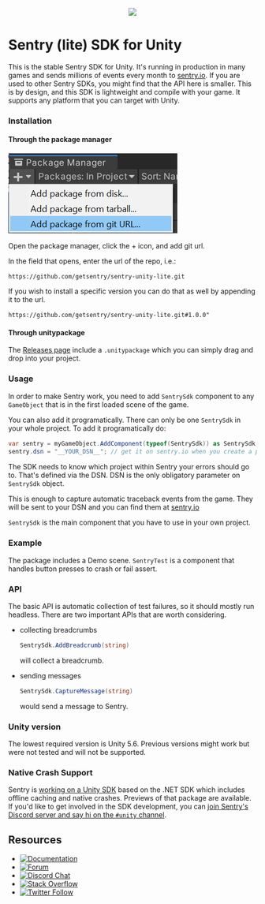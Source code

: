 <p align="center">
  <a href="https://sentry.io" target="_blank" align="center">
    <img src="https://sentry-brand.storage.googleapis.com/sentry-logo-black.png" width="280">
  </a>
  <br />
</p>

Sentry (lite) SDK for Unity
===========

This is the stable Sentry SDK for Unity. It's running in production in many games and sends millions of events every month to [sentry.io](sentry.io).
If you are used to other Sentry SDKs, you might find that the API here is smaller. This is by design, and this SDK is lightweight and compile with your game.
It supports any platform that you can target with Unity.

### Installation

#### Through the package manager

![Install git package screenshot](./Documentation~/install-git-package.png)

Open the package manager, click the + icon, and add git url.

In the field that opens, enter the url of the repo, i.e.:

```
https://github.com/getsentry/sentry-unity-lite.git
```

If you wish to install a specific version you can do that as well by appending
it to the url.

```
https://github.com/getsentry/sentry-unity-lite.git#1.0.0"
```

#### Through unitypackage

The [Releases page](https://github.com/getsentry/sentry-unity-lite/releases) include a `.unitypackage` which you can simply drag and drop into your project.

### Usage

In order to make Sentry work, you need to add `SentrySdk` component to any
`GameObject` that is in the first loaded scene of the game.

You can also add it programatically. There can only be one `SentrySdk`
in your whole project. To add it programatically do:

```C#
var sentry = myGameObject.AddComponent(typeof(SentrySdk)) as SentrySdk;
sentry.dsn = "__YOUR_DSN__"; // get it on sentry.io when you create a project, or on project settings.
```

The SDK needs to know which project within Sentry your errors should go to. That's defined via the DSN.
DSN is the only obligatory parameter on `SentrySdk` object.

This is enough to capture automatic traceback events from the game. They will
be sent to your DSN and you can find them at [sentry.io](sentry.io)

`SentrySdk` is the main component that you have to use in your own project.

### Example

The package includes a Demo scene. `SentryTest` is a component that handles
button presses to crash or fail assert.

### API

The basic API is automatic collection of test failures, so it should mostly
run headless. There are two important APIs that are worth considering.

* collecting breadcrumbs

  ```C#
  SentrySdk.AddBreadcrumb(string)
  ```

  will collect a breadcrumb.

* sending messages

  ```C#
  SentrySdk.CaptureMessage(string)
  ```

  would send a message to Sentry.

### Unity version

The lowest required version is Unity 5.6.
Previous versions might work but were not tested and will not be supported.


### Native Crash Support

Sentry is [working on a Unity SDK](https://github.com/getsentry/sentry-unity) based on the .NET SDK which includes offline caching and native crashes.
Previews of that package are available. If you'd like to get involved in the SDK development, you can [join Sentry's Discord server and say hi on the `#unity` channel](https://discord.gg/UmjjsgRAFa).

## Resources

* [![Documentation](https://img.shields.io/badge/documentation-sentry.io-green.svg)](https://docs.sentry.io/platforms/dotnet/)
* [![Forum](https://img.shields.io/badge/forum-sentry-green.svg)](https://forum.sentry.io/c/sdks)
* [![Discord Chat](https://img.shields.io/discord/621778831602221064?logo=discord&logoColor=ffffff&color=7389D8)](https://discord.gg/PXa5Apfe7K)  
* [![Stack Overflow](https://img.shields.io/badge/stack%20overflow-sentry-green.svg)](http://stackoverflow.com/questions/tagged/sentry)
* [![Twitter Follow](https://img.shields.io/twitter/follow/getsentry?label=getsentry&style=social)](https://twitter.com/intent/follow?screen_name=getsentry)
